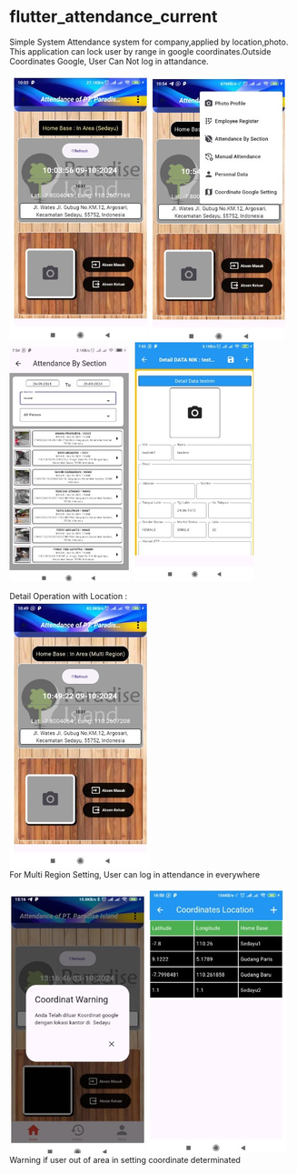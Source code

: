 # flutter_attendance_current

Simple System Attendance system for company,applied by location,photo.
This application can lock user by range in google coordinates.Outside Coordinates Google, User Can Not log in attandance.

![alt text](https://github.com/irawanmurjayanto/attendance_flutter_current/blob/main/rd/awal11.jpg?raw=true)
![alt text](https://github.com/irawanmurjayanto/attendance_flutter_current/blob/main/rd/menu11.jpg?raw=true)
![alt text](https://github.com/irawanmurjayanto/attendance_flutter_current/blob/main/rd/attbysection.jpg?raw=true)
![alt text](https://github.com/irawanmurjayanto/attendance_flutter_current/blob/main/rd/detail.jpg?raw=true)

Detail Operation with Location :<br>
![alt text](https://github.com/irawanmurjayanto/attendance_flutter_current/blob/main/rd/multiregion.jpg?raw=true)<br>
For Multi Region Setting, User can log in attendance in everywhere
<br>

![alt text](https://github.com/irawanmurjayanto/attendance_flutter_current/blob/main/rd/coordinat.jpg?raw=true)
![alt text](https://github.com/irawanmurjayanto/attendance_flutter_current/blob/main/rd/coordinate.jpg?raw=true)<br>
Warning if user out of area in setting coordinate determinated<br>
<br>

